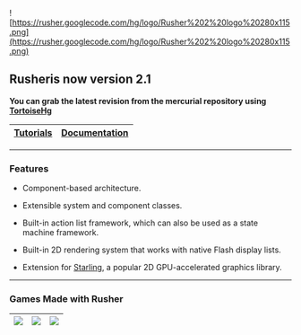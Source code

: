 ![https://rusher.googlecode.com/hg/logo/Rusher%202%20logo%20280x115.png](https://rusher.googlecode.com/hg/logo/Rusher%202%20logo%20280x115.png)

## Rusheris now version 2.1 ##

**You can grab the latest revision from the
mercurial repository using [TortoiseHg](http://tortoisehg.bitbucket.org/)**

|[Tutorials](http://allenchou.net/rusher-2-tutorials/)|[Documentation](http://rusher.googlecode.com/svn/trunk/docs/index.html)|
|:----------------------------------------------------|:----------------------------------------------------------------------|


---


### Features ###

  * Component-based architecture.

  * Extensible system and component classes.

  * Built-in action list framework, which can also be used as a state machine framework.

  * Built-in 2D rendering system that works with native Flash display lists.

  * Extension for [Starling](http://gamua.com/starling/), a popular 2D GPU-accelerated graphics library.


---


### Games Made with Rusher ###

|[![](https://rusher.googlecode.com/hg/screenshots/Infinite%20Whack-A-Bunny.png)](http://allenchou.net/infinite-whack-a-bunny/)|[![](https://rusher.googlecode.com/hg/screenshots/Cooncoaster.png)](http://allenchou.net/cooncoaster/)|[![](https://rusher.googlecode.com/hg/screenshots/Sky%20Spire.png)](http://allenchou.net/sky-spire/)|
|:-----------------------------------------------------------------------------------------------------------------------------|:-----------------------------------------------------------------------------------------------------|:---------------------------------------------------------------------------------------------------|